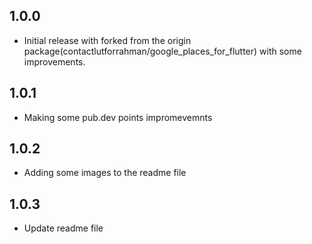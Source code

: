 ## 1.0.0
* Initial release with forked from the origin package(contactlutforrahman/google_places_for_flutter) with some improvements.

## 1.0.1
* Making some pub.dev points impromevemnts

## 1.0.2
* Adding some images to the readme file

## 1.0.3
* Update readme file